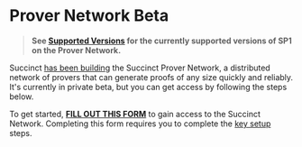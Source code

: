 # Prover Network Beta

> **See [Supported Versions](./prover-network/versions.md) for the currently supported versions of SP1 on the Prover Network.**

Succinct [has been building](https://blog.succinct.xyz/succinct-network/) the Succinct Prover Network, a distributed network of provers that can generate proofs of any size quickly and reliably. It's currently in private beta, but you can get access by following the steps below.

To get started, **[FILL OUT THIS FORM](https://forms.gle/rTUvhstS8PFfv9B3A)** to gain access to the Succinct
Network. Completing this form requires you to complete the [key
setup](./prover-network/key-setup.md) steps.
